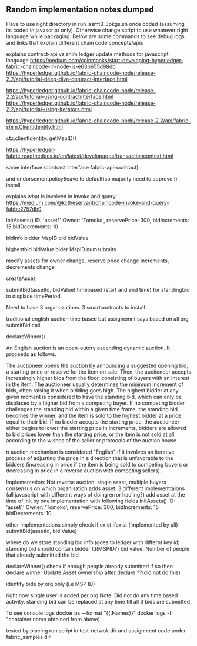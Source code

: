 ## Random implementation notes dumped 

Have to use right directory in run_asmt3_3pkgs.sh once coded (assuming its coded in javascript only). Otherwise change script to use whatever right language while packaging. 
Below are some commands to see debug logs and links that explain different chain code concepts/apis



explains contract-api vs shim
ledger update methods for javascript language
https://medium.com/coinmonks/start-developing-hyperledger-fabric-chaincode-in-node-js-e63b655d98db
https://hyperledger.github.io/fabric-chaincode-node/release-2.2/api/tutorial-deep-dive-contract-interface.html

https://hyperledger.github.io/fabric-chaincode-node/release-2.2/api/tutorial-using-contractinterface.html
https://hyperledger.github.io/fabric-chaincode-node/release-2.2/api/tutorial-using-iterators.html

https://hyperledger.github.io/fabric-chaincode-node/release-2.2/api/fabric-shim.ClientIdentity.html

ctx.clientIdentity. getMspID()


https://hyperledger-fabric.readthedocs.io/en/latest/developapps/transactioncontext.html

same interface (contract interface fabric-api-contract)

and endorsementpolicy(leave to default)so majority need to approve fr install

explains what is involved in invoke and query
https://medium.com/@kctheservant/chaincode-invoke-and-query-fabbe2757db0

initAssets()
 ID: 'asset1'
 Owner: 'Tomoko',
 reservePrice: 300,
 bidIncrements: 15
 bidDecrements: 10

bidinfo 
bidder MspID
bid bidValue

highestbid
bidValue
bider MspID
numsubmits



modify assets for owner change, reserve price change increments, decrements change

createAsset

submitBid(assetId, bidValue)
timebased (start  and end time)
for standingbid to displace timePeriod 

Need to have 3 organozations. 3 smartcontracts to install 

traditional english auction time based but assignemnt says based on all org submitBid call

declareWinner()

An English auction is an open-outcry ascending dynamic auction. It proceeds as follows.

The auctioneer opens the auction by announcing a suggested opening bid, a starting price or reserve for the item on sale.
Then, the auctioneer accepts increasingly higher bids from the floor, consisting of buyers with an interest in the item. The auctioneer usually determines the minimum increment of bids, often raising it when bidding goes high.
The highest bidder at any given moment is considered to have the standing bid, which can only be displaced by a higher bid from a competing buyer.
If no competing bidder challenges the standing bid within a given time frame, the standing bid becomes the winner, and the item is sold to the highest bidder at a price equal to their bid.
If no bidder accepts the starting price, the auctioneer either begins to lower the starting price in increments, bidders are allowed to bid prices lower than the starting price, or the item is not sold at all, according to the wishes of the seller or protocols of the auction house

n auction mechanism is considered "English" if it involves an iterative process of adjusting the price in a direction that is unfavorable to the bidders (increasing in price if the item is being sold to competing buyers or decreasing in price in a reverse auction with competing sellers). 

Implementation:
 Not reverse auction.
 single asset,
 multiple buyers 
 consensus on which organisation adds asset.
 3 different implementtaions (all javascript with different ways of doing error hadling?)
 add asset at the time of init by one implementation with following fields
 initAssets()
 ID: 'asset1'
 Owner: 'Tomoko',
 reservePrice: 300,
 bidIncrements: 15
 bidDecrements: 10

 other implementations simply check if exist 
 ifexist (implemented by all)
 submitBid(assetId, bid Value)

 where do we store standing bid info (goes to ledger with differnt key id)
 standing bid should contain bidder Id(MSPID?)
 bid value.
 Number of people that already submitted the bid


 declareWinner()
 check if enough people already submitted if so then declare winner
Update Asset ownership after declare ??(did not do this)

identify bids by org only (i.e MSP ID)

right now single user is added per org
Note: Did not do any time based activity. standing bid can be replaced at any time till all 3 bids are submitted

To see console logs 
docker ps --format "{{.Names}}"
docker logs -f "container name obtained from above)

tested by placing run script in test-netwok dir and assignment code under fabric_samples dir

